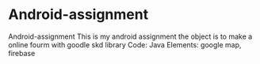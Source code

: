 # Android-assignment
Android-assignment
This is my android assignment the object is to make a online fourm with goodle skd library
Code: Java
Elements: google map, firebase
